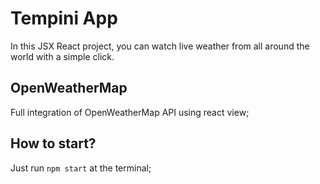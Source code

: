 # Tempini App

In this JSX React project, you can watch live weather from all around the world with a simple click.

## OpenWeatherMap

Full integration of OpenWeatherMap API using react view;

## How to start?

Just run `npm start` at the terminal;
